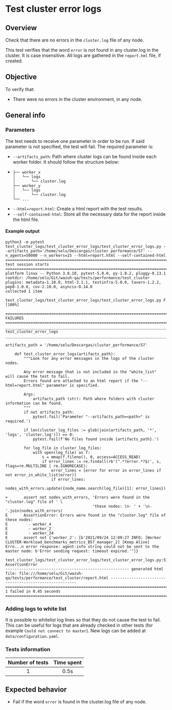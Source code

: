 # Test cluster error logs

## Overview 

Check that there are no errors in the `cluster.log` file of any node.

This test verifies that the word `error` is not found in any cluster.log in the cluster. It is case insensitive. All logs are gathered in the `report.hml` file, if created.

## Objective

To verify that:
- There were no errors in the cluster environment, in any node.

## General info
### Parameters
The test needs to receive one parameter in order to be run. If said parameter is not specified, the test will fail. The required parameter is:
- `--artifacts_path`: Path where cluster logs can be found inside each worker folder. It should follow the structure below:
- 
    ```.
    ├── worker_x
    │   └── logs
    │       └── cluster.log
    ├── worker_y
    │   └── logs
    │       └── cluster.log
    └── ...
    ```
- `--html=report.html`: Create a html report with the test results. 
- `--self-contained-html`: Store all the necessary data for the report inside the html file.

#### Example output
```shell
python3 -m pytest test_cluster_logs/test_cluster_error_logs/test_cluster_error_logs.py --artifacts_path='/home/selu/Descargas/cluster_performance/57' --n_agents=50000 --n_workers=25 --html=report.html --self-contained-html
============================================================================================ test session starts ============================================================================================
platform linux -- Python 3.8.10, pytest-5.0.0, py-1.8.2, pluggy-0.13.1
rootdir: /home/selu/Git/wazuh-qa/tests/performance/test_cluster
plugins: metadata-1.10.0, html-3.1.1, testinfra-5.0.0, tavern-1.2.2, pep8-1.0.6, cov-2.10.0, asyncio-0.14.0
collected 1 item                                                                                                                                                                                            

test_cluster_logs/test_cluster_error_logs/test_cluster_error_logs.py F                                                                                                                                [100%]

================================================================================================= FAILURES ==================================================================================================
__________________________________________________________________________________________ test_cluster_error_logs __________________________________________________________________________________________

artifacts_path = '/home/selu/Descargas/cluster_performance/57'

    def test_cluster_error_logs(artifacts_path):
        """Look for any error messages in the logs of the cluster nodes.
    
        Any error message that is not included in the "white_list" will cause the test to fail.
        Errors found are attached to an html report if the "--html=report.html" parameter is specified.
    
        Args:
            artifacts_path (str): Path where folders with cluster information can be found.
        """
        if not artifacts_path:
            pytest.fail('Parameter "--artifacts_path=<path>" is required.')
    
        if len(cluster_log_files := glob(join(artifacts_path, '*', 'logs', 'cluster.log'))) == 0:
            pytest.fail(f'No files found inside {artifacts_path}.')
    
        for log_file in cluster_log_files:
            with open(log_file) as f:
                s = mmap(f.fileno(), 0, access=ACCESS_READ)
                if error_lines := re.findall(rb'(^.*?error.*?$)', s, flags=re.MULTILINE | re.IGNORECASE):
                    error_lines = [error for error in error_lines if not error_in_white_list(error)]
                    if error_lines:
                        nodes_with_errors.update({node_name.search(log_file)[1]: error_lines})
    
>       assert not nodes_with_errors, 'Errors were found in the "cluster.log" file of ' \
                                      'these nodes: \n- ' + '\n- '.join(nodes_with_errors)
E       AssertionError: Errors were found in the "cluster.log" file of these nodes: 
E         - worker_4
E         - worker_2
E         - worker_24
E       assert not {'worker_2': [b'2021/09/24 12:09:27 INFO: [Worker CLUSTER-Workload_benchmarks_metrics_B57_manager_2] [Keep Alive] Erro...n error response: agent-info string could not be sent to the master node: b'Error sending request: timeout expired.'"]}

test_cluster_logs/test_cluster_error_logs/test_cluster_error_logs.py:51: AssertionError
------------------------------------------------------ generated html file: file:///home/selu/Git/wazuh-qa/tests/performance/test_cluster/report.html -------------------------------------------------------
========================================================================================= 1 failed in 0.45 seconds ==========================================================================================
```

### Adding logs to white list
It is possible to whitelist log lines so that they do not cause the test to fail. This can be useful for logs that are already checked in other tests (for example `Could not connect to master`). New logs can be added at `data/configuration.yaml`.

### Tests information

| Number of tests | Time spent |
|:--:|:--:|
| 1 | 0.5s |

## Expected behavior

- Fail if the word `error` is found in the cluster.log file of any node. 

